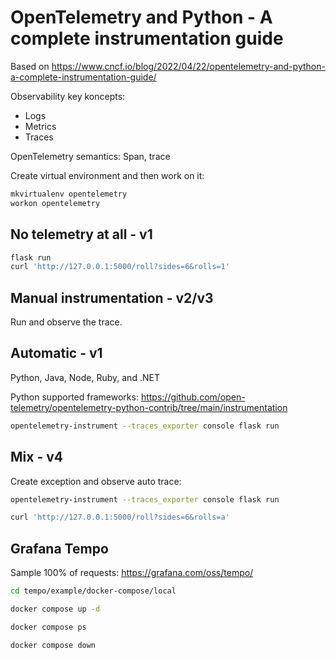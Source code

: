 # OpenTelemetry and Python - A complete instrumentation guide
Based on https://www.cncf.io/blog/2022/04/22/opentelemetry-and-python-a-complete-instrumentation-guide/

Observability key koncepts:
* Logs
* Metrics
* Traces

OpenTelemetry semantics: Span, trace

Create virtual environment and then work on it:
```sh
mkvirtualenv opentelemetry
workon opentelemetry
```

## No telemetry at all - v1
```sh
flask run
curl 'http://127.0.0.1:5000/roll?sides=6&rolls=1'
```

## Manual instrumentation - v2/v3
Run and observe the trace.

## Automatic - v1
Python, Java, Node, Ruby, and .NET

Python supported frameworks:
https://github.com/open-telemetry/opentelemetry-python-contrib/tree/main/instrumentation

```sh
opentelemetry-instrument --traces_exporter console flask run
```

## Mix - v4
Create exception and observe auto trace:
```sh
opentelemetry-instrument --traces_exporter console flask run

curl 'http://127.0.0.1:5000/roll?sides=6&rolls=a'
```

## Grafana Tempo
Sample 100% of requests:
https://grafana.com/oss/tempo/

```sh
cd tempo/example/docker-compose/local

docker compose up -d

docker compose ps

docker compose down
```
